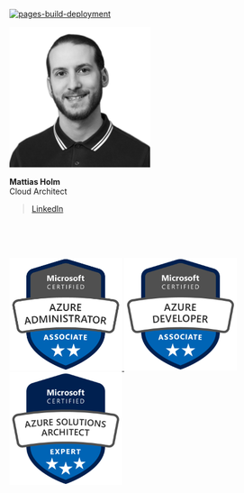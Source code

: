 [![pages-build-deployment](https://github.com/mattiasholm/code/actions/workflows/pages/pages-build-deployment/badge.svg)](https://github.com/mattiasholm/code/actions/workflows/pages/pages-build-deployment)

<img src="/img/mattiasholm.png" alt="Mattias Holm" width="250"/>

**Mattias Holm**\
Cloud Architect
>[LinkedIn](https://linkedin.com/in/holmmattias)

<br><br><br>

<a href="https://www.credly.com/badges/766812c0-12ef-4fcf-9b35-3446eaa22ec2/public_url" target="_blank"><img alt="Microsoft Certified: Azure Administrator Associate" src="/img/microsoft-certified-azure-administrator-associate.png" width="200">
<a href="https://www.credly.com/badges/76e6835a-7c32-4ae3-a41f-7e50bd9c1c21/public_url" target="_blank"><img alt="Microsoft Certified: Azure Developer Associate" src="/img/microsoft-certified-azure-developer-associate.png" width="200">
<a href="https://www.credly.com/badges/68a30b3d-5d5f-402b-bf8d-3e09754b48f8/public_url" target="_blank"><img alt="Microsoft Certified: Azure Solutions Architect Expert" src="/img/microsoft-certified-azure-solutions-architect-expert.png" width="200">